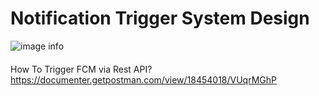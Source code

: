 # Notification Trigger System Design

![image info](https://i.ibb.co/DYmT5q6/image.png)

#### 

How To Trigger FCM via Rest API?
https://documenter.getpostman.com/view/18454018/VUqrMGhP
